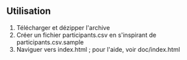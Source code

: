 ## Utilisation

 1. T&eacute;l&eacute;charger et d&eacute;zipper l'archive
 2. Cr&eacute;er un fichier participants.csv en s'inspirant de participants.csv.sample
 3. Naviguer vers index.html ; pour l'aide, voir doc/index.html
